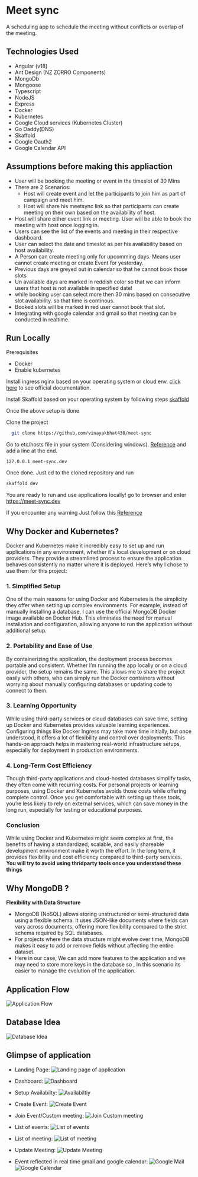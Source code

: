 
# Meet sync

A scheduling app to schedule the meeting without conflicts or overlap of the meeting.

## Technologies Used

- Angular (v18)
- Ant Design (NZ ZORRO Components)
- MongoDb
- Mongoose
- Typescript
- NodeJS
- Express
- Docker
- Kubernetes
- Google Cloud services (Kubernetes Cluster)
- Go Daddy(DNS)
- Skaffold
- Google Oauth2
- Google Calendar API


## Assumptions before making this appliaction

- User will be booking the meeting or event in the timeslot of 30 Mins
- There are 2 Scenarios:
  - Host will create event and let the participants to join him as part of campaign and meet him.
  - Host will share his meetsync link so that participants can create meeting on their own based on the availability of host.
- Host will share either event link or meeting. User will be able to book the meeting with host once logging in.
- Users can see the list of the events and meeting in their respective dashboard.
- User can select the date and timeslot as per his availability based on host availability.
- A Person can create meeting only for upcomming days. Means user cannot create meeting or create Event for yesterday.
- Previous days are greyed out in calendar so that he cannot book those slots
- Un available days are marked in reddish color so that we can inform users that host is not available in specified date!
- while booking user can select more then 30 mins based on consecutive slot availability. so that time is continous.
- Booked slots will be marked in red user cannot book that slot.
- Integrating with google calendar and gmail so that meeting can be conducted in realtime.


## Run Locally

Prerequisites

- Docker
- Enable kubernetes

Install ingress nginx based on your operating system or cloud env.
[click here](https://kubernetes.github.io/ingress-nginx/deploy/) to see official documentation.

Install Skaffold based on your operating system by following steps [skaffold](https://kubernetes.github.io/ingress-nginx/deploy/)

Once the above setup is done

Clone the project

```bash
  git clone https://github.com/vinayakbhat430/meet-sync
```

Go to etc/hosts file in your system (Considering windows).
[Reference](https://www.howtogeek.com/784196/how-to-edit-the-hosts-file-on-windows-10-or-11/)
and add a line at the end.
```
127.0.0.1 meet-sync.dev
```

Once done. Just cd to the cloned repository and run
```bash
skaffold dev
```

You are ready to run and use applications locally!
go to browser and enter
https://meet-sync.dev

If you encounter any warning Just follow this [Reference](https://stackoverflow.com/questions/35274659/when-you-use-badidea-or-thisisunsafe-to-bypass-a-chrome-certificate-hsts-err)



## Why Docker and Kubernetes?

Docker and Kubernetes make it incredibly easy to set up and run applications in any environment, whether it's local development or on cloud providers. They provide a streamlined process to ensure the application behaves consistently no matter where it is deployed. Here’s why I chose to use them for this project:

### 1. Simplified Setup

One of the main reasons for using Docker and Kubernetes is the simplicity they offer when setting up complex environments. For example, instead of manually installing a database, I can use the official MongoDB Docker image available on Docker Hub. This eliminates the need for manual installation and configuration, allowing anyone to run the application without additional setup.

### 2. Portability and Ease of Use

By containerizing the application, the deployment process becomes portable and consistent. Whether I’m running the app locally or on a cloud provider, the setup remains the same. This allows me to share the project easily with others, who can simply run the Docker containers without worrying about manually configuring databases or updating code to connect to them.

### 3. Learning Opportunity

While using third-party services or cloud databases can save time, setting up Docker and Kubernetes provides valuable learning experiences. Configuring things like Docker Ingress may take more time initially, but once understood, it offers a lot of flexibility and control over deployments. This hands-on approach helps in mastering real-world infrastructure setups, especially for deployment in production environments.

### 4. Long-Term Cost Efficiency

Though third-party applications and cloud-hosted databases simplify tasks, they often come with recurring costs. For personal projects or learning purposes, using Docker and Kubernetes avoids those costs while offering complete control. Once you get comfortable with setting up these tools, you’re less likely to rely on external services, which can save money in the long run, especially for testing or educational purposes.

### Conclusion

While using Docker and Kubernetes might seem complex at first, the benefits of having a standardized, scalable, and easily shareable development environment make it worth the effort. In the long term, it provides flexibility and cost efficiency compared to third-party services.
**You will try to avoid using thridparty tools once you understand these things**




## Why MongoDB ?

**Flexibility with Data Structure**
- MongoDB (NoSQL) allows storing unstructured or semi-structured data using a flexible schema. It uses JSON-like documents where fields can vary across documents, offering more flexibility compared to the strict schema required by SQL databases.
- For projects where the data structure might evolve over time, MongoDB makes it easy to add or remove fields without affecting the entire dataset.
- Here in our case, We can add more features to the application and we may need to store more keys in the database so , In this scenario its easier to manage the evolution of the application.


## Application Flow

![Application Flow](./images/applicationflow.drawio.png)

## Database Idea
![Database Idea](./images/database-idea.drawio.png)


## Glimpse of application

- Landing Page:
  ![Landing page of application](./images/Homepage.png)

- Dashboard:
  ![Dashboard](./images/Dashboard.png)

- Setup Availabilty:
  ![Availabiltiy](./images/Availability.png)

- Create Event:
  ![Create Event](./images/CreateEvent.png)

- Join Event/Custom meeting:
  ![Join Custom meeting](./images/CreatingCustomMeeting.png)

- List of events:
  ![List of events](./images/Events.png)

- List of meeting:
  ![List of meeting](./images/CreatingCustomMeeting.png)

- Update Meeting:
  ![Update Meeting](./images/UpdatingTitle.png)

- Event reflected in real time gmail and google calendar:
  ![Google Mail](./images/EmailSentToParticipants.png)
  ![Google Calendar](./images/EventReflectedInGoogleCalendar.png)

